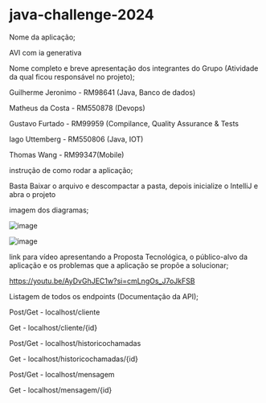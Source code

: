 # java-challenge-2024


Nome da aplicação;


AVI com ia generativa


Nome completo e breve apresentação dos integrantes do Grupo (Atividade da qual ficou responsável no projeto);


Guilherme Jeronimo - RM98641 (Java, Banco de dados)


Matheus da Costa - RM550878 (Devops)


Gustavo Furtado - RM99959 (Compilance, Quality Assurance & Tests


Iago Uttemberg - RM550806 (Java, IOT)


Thomas Wang - RM99347(Mobile)


instrução de como rodar a aplicação;


Basta Baixar o arquivo e descompactar a pasta, depois inicialize o IntelliJ e abra o projeto


imagem dos diagramas;


![image](https://github.com/iagouttemberg/java-challenge-2024/assets/151963623/0fa0319e-8571-4e25-9d2b-ef0d02bf35c2)


![image](https://github.com/iagouttemberg/java-challenge-2024/assets/151963623/b51616f8-9aa2-45e6-841e-468b4e6a5bac)


link para vídeo apresentando a Proposta Tecnológica, o público-alvo da aplicação e os problemas que a aplicação se propõe a solucionar;


https://youtu.be/AyDvGhJEC1w?si=cmLngOs_J7oJkFSB


Listagem de todos os endpoints (Documentação da API);


Post/Get - localhost/cliente


Get - localhost/cliente/{id}


Post/Get - localhost/historicochamadas


Get - localhost/historicochamadas/{id}


Post/Get - localhost/mensagem


Get - localhost/mensagem/{id}
